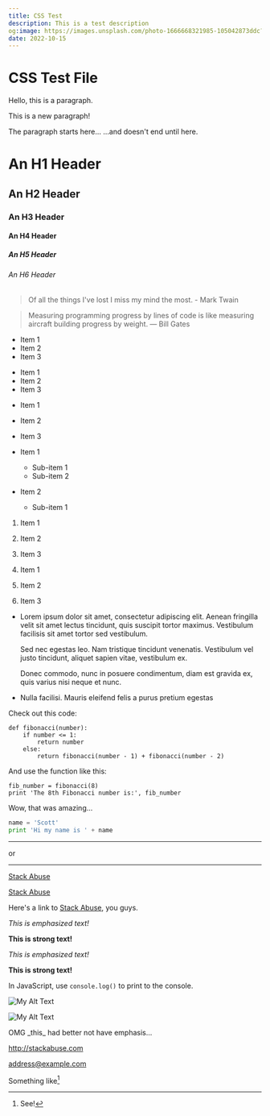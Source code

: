 ```yaml
---
title: CSS Test
description: This is a test description
og:image: https://images.unsplash.com/photo-1666668321985-105042873ddc?ixlib=rb-4.0.3&ixid=MnwxMjA3fDB8MHxwaG90by1wYWdlfHx8fGVufDB8fHx8&auto=format&fit=crop&w=1000&q=80
date: 2022-10-15
---
```


# CSS Test File

Hello, this is a paragraph.

This is a new paragraph!

The paragraph starts here...
...and doesn't end until here.

# An H1 Header
## An H2 Header
### An H3 Header
#### An H4 Header
##### An H5 Header
###### An H6 Header

> Of all the things I've lost 
> I miss my mind the most. - Mark Twain

> Measuring programming progress by lines of code is like measuring aircraft building progress by weight. — Bill Gates

* Item 1
* Item 2
* Item 3

+ Item 1
+ Item 2
+ Item 3

- Item 1
- Item 2
- Item 3

- Item 1
  - Sub-item 1
  - Sub-item 2
- Item 2
  - Sub-item 1

1. Item 1
2. Item 2
3. Item 3

45. Item 1
0. Item 2
910. Item 3

* Lorem ipsum dolor sit amet, consectetur adipiscing elit. Aenean fringilla velit sit amet lectus tincidunt, quis suscipit tortor maximus. Vestibulum facilisis sit amet tortor sed vestibulum.

  Sed nec egestas leo. Nam tristique tincidunt venenatis. Vestibulum vel justo tincidunt, aliquet sapien vitae, vestibulum ex.

  Donec commodo, nunc in posuere condimentum, diam est gravida ex, quis varius nisi neque et nunc.
* Nulla facilisi. Mauris eleifend felis a purus pretium egestas

Check out this code:

    def fibonacci(number):
        if number <= 1:
            return number
        else:
            return fibonacci(number - 1) + fibonacci(number - 2)

And use the function like this:

    fib_number = fibonacci(8)
    print 'The 8th Fibonacci number is:', fib_number

Wow, that was amazing...

```python
name = 'Scott'
print 'Hi my name is ' + name
```

***

or

---

[Stack Abuse](http://stackabuse.com)

[Stack Abuse](http://stackabuse.com "Stack Abuse Title")

Here's a link to [Stack Abuse][SA], you guys.

[SA]: http://stackabuse.com "Stack Abuse Link Title"


_This is emphasized text!_

__This is strong text!__

*This is emphasized text!*

**This is strong text!**

In JavaScript, use `console.log()` to print to the console.

![My Alt Text](/path/to/my/pic.jpg "My Optional Title Text")

![My Alt Text][id]

[id]: /path/to/my/pic.jpg  "My Optional Title Text"

OMG \_this\_ had better not have emphasis...

<http://stackabuse.com>

<address@example.com>

Something like[^5] 
[^5]: See!

